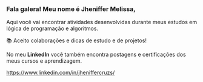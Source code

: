 ### Fala galera! Meu nome é  Jheniffer Melissa,

Aqui você vai encontrar atividades desenvolvidas durante meus estudos em lógica de programação e algoritmos.

📚 Aceito colaborações e dicas de estudo e de projetos!

No meu **LinkedIn** você também encontra postagens e certificações dos meus cursos e aprendizagem.

<https://www.linkedin.com/in/jheniffercruzs/>
                   
          
